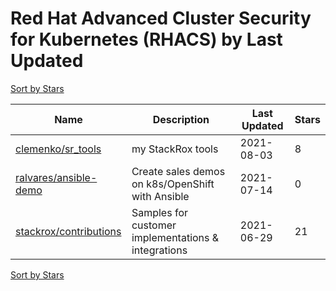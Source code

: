 # Red Hat Advanced Cluster Security for Kubernetes (RHACS) by Last Updated

[Sort by Stars](Red%20Hat%20Advanced%20Cluster%20Security%20for%20Kubernetes%20%28RHACS%29.Stars.md)

Name | Description | Last Updated | Stars 
--- | --- | --- | --- 
[clemenko/sr_tools](https://github.com/clemenko/sr_tools) | my StackRox tools | 2021-08-03 | 8 
[ralvares/ansible-demo](https://github.com/ralvares/ansible-demo) | Create sales demos on k8s/OpenShift with Ansible | 2021-07-14 | 0 
[stackrox/contributions](https://github.com/stackrox/contributions) | Samples for customer implementations & integrations | 2021-06-29 | 21 

[Sort by Stars](Red%20Hat%20Advanced%20Cluster%20Security%20for%20Kubernetes%20%28RHACS%29.Stars.md)